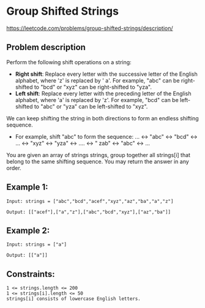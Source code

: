# Group Shifted Strings

https://leetcode.com/problems/group-shifted-strings/description/

## Problem description

Perform the following shift operations on a string:

- **Right shift**: Replace every letter with the successive letter of the English alphabet, where 'z' is replaced by '
  a'. For example, "abc" can be right-shifted to "bcd" or "xyz" can be right-shifted to "yza".
- **Left shift**: Replace every letter with the preceding letter of the English alphabet, where 'a' is replaced by 'z'.
  For example, "bcd" can be left-shifted to "abc" or "yza" can be left-shifted to "xyz".

We can keep shifting the string in both directions to form an endless shifting sequence.

- For example, shift "abc" to form the sequence: ... <-> "abc" <-> "bcd" <-> ... <-> "xyz" <-> "yza" <-> .... <-> "
  zab" <-> "abc" <-> ...

You are given an array of strings strings, group together all strings[i] that belong to the same shifting sequence. You
may return the answer in any order.

## Example 1:

```text
Input: strings = ["abc","bcd","acef","xyz","az","ba","a","z"]

Output: [["acef"],["a","z"],["abc","bcd","xyz"],["az","ba"]]
```

## Example 2:

```text
Input: strings = ["a"]

Output: [["a"]]
```

## Constraints:

```text
1 <= strings.length <= 200
1 <= strings[i].length <= 50
strings[i] consists of lowercase English letters.
```